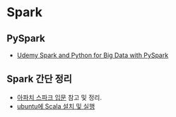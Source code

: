 # Spark

## PySpark
- [Udemy Spark and Python for Big Data with PySpark](https://www.udemy.com/course/spark-and-python-for-big-data-with-pyspark/)


## Spark 간단 정리
- [아파치 스파크 입문](https://www.youtube.com/watch?v=rjJ54qtOjW4&list=RDCMUCtV98yyffjUORQRGTuLHomw&index=1) 참고 및 정리.
- [ubuntu에 Scala 설치 및 실행](https://www.youtube.com/watch?v=tWhAXuK1zpA)
